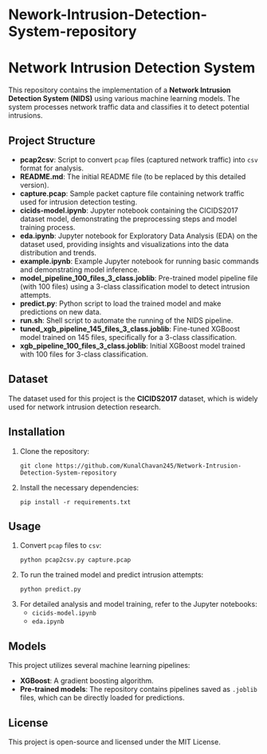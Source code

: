 # Nework-Intrusion-Detection-System-repository

<!DOCTYPE html>
<html lang="en">
<head>
    <meta charset="UTF-8">
    <meta name="viewport" content="width=device-width, initial-scale=1.0">
    <title>Network Intrusion Detection System</title>
</head>
<body>
    <h1>Network Intrusion Detection System</h1>
    <p>This repository contains the implementation of a <strong>Network Intrusion Detection System (NIDS)</strong> using various machine learning models. The system processes network traffic data and classifies it to detect potential intrusions.</p>
    <h2>Project Structure</h2>
    <ul>
        <li><strong>pcap2csv</strong>: Script to convert <code>pcap</code> files (captured network traffic) into <code>csv</code> format for analysis.</li>
        <li><strong>README.md</strong>: The initial README file (to be replaced by this detailed version).</li>
        <li><strong>capture.pcap</strong>: Sample packet capture file containing network traffic used for intrusion detection testing.</li>
        <li><strong>cicids-model.ipynb</strong>: Jupyter notebook containing the CICIDS2017 dataset model, demonstrating the preprocessing steps and model training process.</li>
        <li><strong>eda.ipynb</strong>: Jupyter notebook for Exploratory Data Analysis (EDA) on the dataset used, providing insights and visualizations into the data distribution and trends.</li>
        <li><strong>example.ipynb</strong>: Example Jupyter notebook for running basic commands and demonstrating model inference.</li>
        <li><strong>model_pipeline_100_files_3_class.joblib</strong>: Pre-trained model pipeline file (with 100 files) using a 3-class classification model to detect intrusion attempts.</li>
        <li><strong>predict.py</strong>: Python script to load the trained model and make predictions on new data.</li>
        <li><strong>run.sh</strong>: Shell script to automate the running of the NIDS pipeline.</li>
        <li><strong>tuned_xgb_pipeline_145_files_3_class.joblib</strong>: Fine-tuned XGBoost model trained on 145 files, specifically for a 3-class classification.</li>
        <li><strong>xgb_pipeline_100_files_3_class.joblib</strong>: Initial XGBoost model trained with 100 files for 3-class classification.</li>
    </ul>
    <h2>Dataset</h2>
    <p>The dataset used for this project is the <strong>CICIDS2017</strong> dataset, which is widely used for network intrusion detection research.</p>
    <h2>Installation</h2>
    <ol>
        <li>Clone the repository:
            <pre><code>git clone https://github.com/KunalChavan245/Network-Intrusion-Detection-System-repository</code></pre>
        </li>
        <li>Install the necessary dependencies:
            <pre><code>pip install -r requirements.txt</code></pre>
        </li>
    </ol>
    <h2>Usage</h2>
    <ol>
        <li>Convert <code>pcap</code> files to <code>csv</code>:
            <pre><code>python pcap2csv.py capture.pcap</code></pre>
        </li>
        <li>To run the trained model and predict intrusion attempts:
            <pre><code>python predict.py</code></pre>
        </li>
        <li>For detailed analysis and model training, refer to the Jupyter notebooks:
            <ul>
                <li><code>cicids-model.ipynb</code></li>
                <li><code>eda.ipynb</code></li>
            </ul>
        </li>
    </ol>
    <h2>Models</h2>
    <p>This project utilizes several machine learning pipelines:</p>
    <ul>
        <li><strong>XGBoost</strong>: A gradient boosting algorithm.</li>
        <li><strong>Pre-trained models</strong>: The repository contains pipelines saved as <code>.joblib</code> files, which can be directly loaded for predictions.</li>
    </ul>
    <h2>License</h2>
    <p>This project is open-source and licensed under the MIT License.</p>
</body>
</html>
